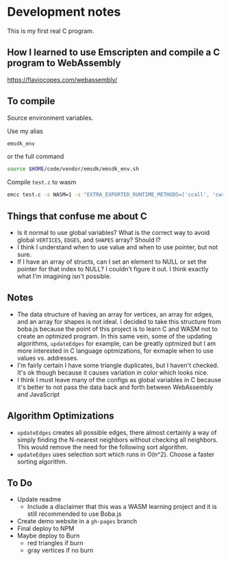 # Development notes

This is my first real C program.

## How I learned to use Emscripten and compile a C program to WebAssembly

https://flaviocopes.com/webassembly/

## To compile

Source environment variables.

Use my alias

```sh
emsdk_env
```

or the full command

```sh
source $HOME/code/vendor/emsdk/emsdk_env.sh
```

Compile `test.c` to wasm

```sh
emcc test.c -s WASM=1 -s "EXTRA_EXPORTED_RUNTIME_METHODS=['ccall', 'cwrap']"
```

## Things that confuse me about C

- Is it normal to use global variables? What is the correct way to avoid global `VERTICES`, `EDGES`, and `SHAPES` array? Should I?
- I think I understand when to use value and when to use pointer, but not sure.
- If I have an array of structs, can I set an element to NULL or set the pointer for that index to NULL? I couldn't figure it out. I think exactly what I'm imagining isn't possible.

## Notes

- The data structure of having an array for vertices, an array for edges, and an array for shapes is not ideal. I decided to take this structure from boba.js because the point of this project is to learn C and WASM not to create an optmized program. In this same vein, some of the updating algorithms, `updateEdges` for example, can be greatly optmized but I am more interested in C language optmizations, for exmaple when to use values vs. addresses.
- I'm fairly certain I have some triangle duplicates, but I haven't checked. It's ok though because it causes variation in color which looks nice.
- I think I must leave many of the configs as global variables in C because it's better to not pass the data back and forth between WebAssembly and JavaScript

## Algorithm Optimizations

- `updateEdges` creates all possible edges, there almost certainly a way of simply finding the N-nearest neighbors without checking all neighbors. This would remove the need for the following sort algorithm.
- `updateEdges` uses selection sort which runs in O(n^2). Choose a faster sorting algorithm.

## To Do

- Update readme
  - Include a disclaimer that this was a WASM learning project and it is still recommended to use Boba.js
- Create demo website in a `gh-pages` branch
- Final deploy to NPM
- Maybe deploy to Burn
  - red triangles if burn
  - gray vertices if no burn
